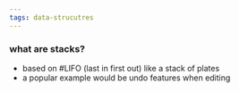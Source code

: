 ```yaml
---
tags: data-strucutres
---
```



### what are stacks?
- based on #LIFO (last in first out) like a stack of plates
- a popular example would be undo features when editing
